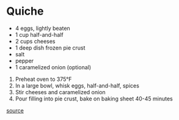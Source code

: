 # Quiche

* 4 eggs, lightly beaten
* 1 cup half-and-half
* 2 cups cheeses
* 1 deep dish frozen pie crust
* salt
* pepper
* 1 caramelized onion (optional)

1. Preheat oven to 375°F
1. In a large bowl, whisk eggs, half-and-half, spices
1. Stir cheeses and caramelized onion
1. Pour filling into pie crust, bake on baking sheet 40-45 minutes

[source](https://spicysouthernkitchen.com/easy-ham-and-cheese-quiche/)
